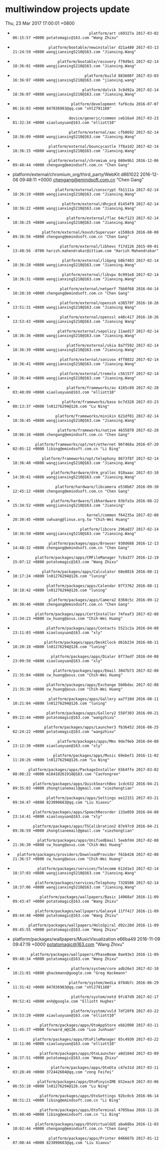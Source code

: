 # multiwindow projects update
Thu, 23 Mar 2017 17:00:01 +0800
-                                       platform/art c69327a 2017-03-02 06:15:57 +0000 potatomagic@163.com "Wang Zhixu" 
-                     platform/bootable/newinstaller d21a480 2017-03-13 21:24:59 +0800 wangjianxing5210@163.com "Jianxing.Wang" 
-                         platform/bootable/recovery f79d9e1 2017-02-14 18:36:01 +0800 wangjianxing5210@163.com "Jianxing.Wang" 
-                                     platform/build 883600f 2017-03-03 16:36:07 +0800 wangjianxing5210@163.com "jianxing.wang" 
-                                    platform/dalvik 3c8d92a 2017-02-14 18:36:07 +0800 wangjianxing5210@163.com "Jianxing.Wang" 
-                               platform/development faf6cda 2016-07-07 06:16:03 +0000 847036983@qq.com "xhl2791188" 
-                              device/generic/common ceb16a4 2017-03-23 01:32:34 +0000 xiaoluoyuan@163.com "elliott10" 
-                              platform/external/aac cfb8692 2017-02-14 18:36:09 +0800 wangjianxing5210@163.com "Jianxing.Wang" 
-                     platform/external/bouncycastle 7f8a1d2 2017-02-14 18:36:15 +0800 wangjianxing5210@163.com "Jianxing.Wang" 
-                     platform/external/chromium_org 660e9b1 2016-12-06 09:48:44 +0000 chengang@emindsoft.com.cn "Chen Gang" 
-  platform/external/chromium_org/third_party/WebKit d861022 2016-12-06 09:48:11 +0000 chengang@emindsoft.com.cn "Chen Gang" 
-                        platform/external/conscrypt fb1111a 2017-02-14 18:36:19 +0800 wangjianxing5210@163.com "Jianxing.Wang" 
-                           platform/external/dhcpcd 01454f9 2017-02-14 18:36:22 +0800 wangjianxing5210@163.com "Jianxing.Wang" 
-                             platform/external/flac 64cf123 2017-02-14 18:36:25 +0800 wangjianxing5210@163.com "Jianxing.Wang" 
-                  platform/external/koush/Superuser e1588c6 2016-08-08 09:36:56 +0800 chengang@emindsoft.com.cn "Chen Gang" 
-                          platform/external/libhevc f17d126 2015-09-01 13:48:56 -0700 harish.mahendrakar@ittiam.com "Harish Mahendrakar" 
-                           platform/external/libpng b8b7403 2017-02-14 18:36:28 +0800 wangjianxing5210@163.com "Jianxing.Wang" 
-                           platform/external/libvpx 0c991e8 2017-02-14 18:36:31 +0800 wangjianxing5210@163.com "Jianxing.Wang" 
-                          platform/external/netperf 7bb0f68 2016-04-14 10:28:10 +0000 chengang@emindsoft.com.cn "Chen Gang" 
-                          platform/external/openssh e38579f 2016-10-26 13:51:31 +0800 wangjianxing5210@163.com "Jianxing Wang" 
-                          platform/external/openssl e48c417 2016-10-26 13:53:43 +0800 wangjianxing5210@163.com "Jianxing Wang" 
-                         platform/external/sepolicy 11aed17 2017-02-14 18:36:36 +0800 wangjianxing5210@163.com "Jianxing.Wang" 
-                             platform/external/skia 8a7f592 2017-02-14 18:36:39 +0800 wangjianxing5210@163.com "Jianxing.Wang" 
-                          platform/external/sonivox 4ff8832 2017-02-14 18:36:41 +0800 wangjianxing5210@163.com "Jianxing.Wang" 
-                          platform/external/tremolo c56157f 2017-02-14 18:36:44 +0800 wangjianxing5210@163.com "Jianxing.Wang" 
-                             platform/frameworks/av 4185c89 2017-02-28 03:40:09 +0000 xiaoluoyuan@163.com "elliott10" 
-                           platform/frameworks/base bc7d328 2017-03-23 08:13:37 +0000 ln01276294@126.com "Lu Ning" 
-                        platform/frameworks/minikin 621df01 2017-02-14 18:36:45 +0800 wangjianxing5210@163.com "Jianxing.Wang" 
-                         platform/frameworks/native 4635870 2017-02-28 10:06:16 +0800 chengang@emindsoft.com.cn "Chen Gang" 
-               platform/frameworks/opt/net/ethernet 96f468a 2016-07-20 02:05:12 +0000 libing@emindsoft.com.cn "Li Bing" 
-                  platform/frameworks/opt/telephony 8673f8f 2017-02-14 18:36:48 +0800 wangjianxing5210@163.com "Jianxing.Wang" 
-                      platform/hardware/drm_gralloc 910aaac 2017-03-10 14:30:41 +0800 wangjianxing5210@163.com "Jianxing.Wang" 
-                        platform/hardware/libcamera e538b67 2016-09-30 12:45:12 +0800 chengang@emindsoft.com.cn "Chen Gang" 
-                      platform/hardware/libhardware 03bfa3a 2016-08-22 15:34:52 +0800 wangjianxing5210@163.com "Jianxing" 
-                                      kernel/common f64235a 2017-02-08 20:30:45 +0800 cwhuang@linux.org.tw "Chih-Wei Huang" 
-                                   platform/libcore 296a837 2017-02-14 18:36:50 +0800 wangjianxing5210@163.com "Jianxing.Wang" 
-                     platform/packages/apps/Browser 930d688 2016-12-13 14:48:32 +0800 chengang@emindsoft.com.cn "Chen Gang" 
-               platform/packages/apps/CMFileManager 7c8a377 2016-12-19 15:07:12 +0800 potatomagic@163.com "Wang Zhixu" 
-                  platform/packages/apps/Calculator 68e8816 2016-08-11 10:17:24 +0800 ln01276294@126.com "luning" 
-                    platform/packages/apps/Calendar 07f3762 2016-08-11 10:18:42 +0800 ln01276294@126.com "luning" 
-                     platform/packages/apps/Camera2 8360c5c 2016-09-12 09:30:46 +0800 chengang@emindsoft.com.cn "Chen Gang" 
-               platform/packages/apps/CertInstaller 74feaf3 2017-02-08 21:34:23 +0800 cw_huang@asus.com "Chih-Wei Huang" 
-                    platform/packages/apps/Contacts 5521c2a 2016-04-08 23:11:03 +0800 xiaoluoyuan@163.com "xly" 
-                   platform/packages/apps/DeskClock d61b234 2016-08-11 10:20:18 +0800 ln01276294@126.com "luning" 
-                      platform/packages/apps/Dialer 8f73edf 2016-04-08 23:09:50 +0800 xiaoluoyuan@163.com "xly" 
-                       platform/packages/apps/Email 3047b73 2017-02-08 21:35:04 +0800 cw_huang@asus.com "Chih-Wei Huang" 
-                    platform/packages/apps/Exchange 5b0bdac 2017-02-08 21:35:38 +0800 cw_huang@asus.com "Chih-Wei Huang" 
-                     platform/packages/apps/Gallery aa7f10d 2016-08-11 10:21:04 +0800 ln01276294@126.com "luning" 
-                    platform/packages/apps/Gallery2 558f303 2016-09-21 09:22:44 +0000 potatomagic@163.com "wangzhixu" 
-                   platform/packages/apps/Launcher3 fb36452 2016-08-25 02:24:22 +0000 potatomagic@163.com "wangzhixu" 
-                         platform/packages/apps/Mms 9de79eb 2016-04-08 23:12:30 +0800 xiaoluoyuan@163.com "xly" 
-                       platform/packages/apps/Music 69ebef1 2016-11-02 11:28:26 +0000 ln01276294@126.com "Lu Ning" 
-            platform/packages/apps/PackageInstaller 6564ffe 2017-03-02 08:00:22 +0000 m18410261910@163.com "CaoYongren" 
-              platform/packages/apps/QuickSearchBox 1cdc632 2016-04-21 09:35:03 +0000 zhongtianemail@gmail.com "xiezhongtian" 
-                    platform/packages/apps/Settings ee12151 2017-03-21 09:34:47 +0800 823090683@qq.com "Liu Xiaoxu" 
-              platform/packages/apps/SpeechRecorder 133e050 2016-04-08 23:14:41 +0800 xiaoluoyuan@163.com "xly" 
-              platform/packages/apps/TSCalibration2 87e97c0 2016-04-21 09:36:59 +0000 zhongtianemail@gmail.com "xiezhongtian" 
-                platform/packages/apps/UnifiedEmail 5eebfd4 2017-02-08 21:36:30 +0800 cw_huang@asus.com "Chih-Wei Huang" 
-       platform/packages/providers/DownloadProvider f61b428 2017-02-08 21:36:57 +0800 cw_huang@asus.com "Chih-Wei Huang" 
-                platform/packages/services/Telecomm 612d1e3 2017-02-14 18:37:03 +0800 wangjianxing5210@163.com "Jianxing.Wang" 
-               platform/packages/services/Telephony 7328586 2017-02-14 18:37:06 +0800 wangjianxing5210@163.com "Jianxing.Wang" 
-                 platform/packages/wallpapers/Basic 14968af 2016-11-09 09:43:47 +0000 potatomagic@163.com "Wang Zhixu" 
-               platform/packages/wallpapers/Galaxy4 11ff417 2016-11-09 09:44:48 +0000 potatomagic@163.com "Wang Zhixu" 
-            platform/packages/wallpapers/HoloSpiral d92c20d 2016-11-09 09:45:55 +0000 potatomagic@163.com "Wang Zhixu" 
-    platform/packages/wallpapers/MusicVisualization e66ba49 2016-11-09 09:47:19 +0000 potatomagic@163.com "Wang Zhixu" 
-             platform/packages/wallpapers/PhaseBeam 0ae93e3 2016-11-09 09:48:34 +0000 potatomagic@163.com "Wang Zhixu" 
-                               platform/system/core adb26e3 2017-02-10 18:21:01 +0800 ghackmann@google.com "Greg Hackmann" 
-                              platform/system/media 8f84b7c 2016-06-29 11:31:42 +0000 847036983@qq.com "xhl2791188" 
-                               platform/system/netd 9fc87d9 2017-02-17 09:52:41 +0800 enh@google.com "Elliott Hughes" 
-                               platform/system/vold 7df20f8 2017-03-22 19:53:29 +0800 xiaoluoyuan@163.com "elliott10" 
-                 platform/packages/apps/OtoAppStore ebb2098 2017-03-11 11:45:37 +0000 forward_m@126.com "Luo Junhuan" 
-              platform/packages/apps/OtoFileManager 85c4930 2017-03-22 10:11:06 +0000 xiaoluoyuan@163.com "elliott10" 
-                 platform/packages/apps/OtoLauncher a0d104d 2017-03-09 16:37:51 +0000 potatomagic@163.com "Wang Zhixu" 
-                      platform/packages/apps/OtoOta c47e31d 2017-03-11 03:28:49 +0000 372442604@qq.com "zeng Feifei" 
-                platform/packages/apps/OtoPinyinIME 652eac9 2017-03-06 06:55:10 +0000 ln01276294@126.com "Lu Ning" 
-                 platform/packages/apps/OtoSettings 92bc0cb 2016-06-14 08:51:21 +0000 libing@emindsoft.com.cn "Li Bing" 
-                 platform/packages/apps/OtoTerminal 4705baa 2016-11-28 05:40:40 +0000 libing@emindsoft.com.cn "Li Bing" 
-               platform/packages/apps/OtoVirtualGUI aba68ba 2016-11-03 10:02:44 +0000 chengang@emindsoft.com.cn "Chen Gang" 
-                     platform/packages/apps/Printer 046667b 2017-01-12 07:00:44 +0000 823090683@qq.com "Liu Xiaoxu" 
